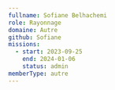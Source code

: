 ```yaml
---
fullname: Sofiane Belhachemi
role: Rayonnage
domaine: Autre
github: Sofiane
missions:
  - start: 2023-09-25
    end: 2024-01-06
    status: admin
memberType: autre
---
```


